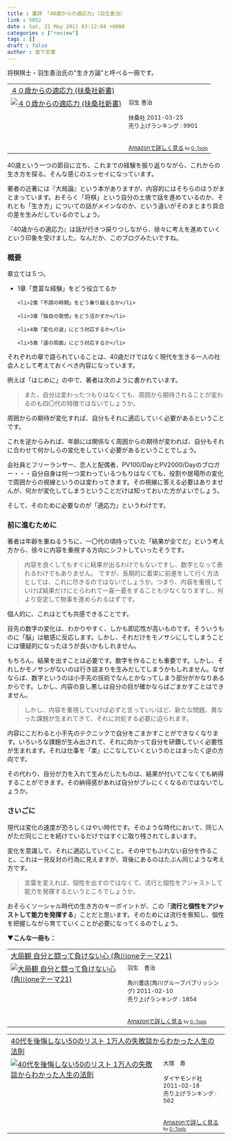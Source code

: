 ```yaml
---
title : 書評　「40歳からの適応力」（羽生善治）
link : 5852
date : Sat, 21 May 2011 03:12:04 +0000
categories : ["review"]
tags : []
draft : false
author : 倉下忠憲
---
```


将棋棋士・羽生善治氏の"生き方論"と呼べる一冊です。

<table  border="0" cellpadding="5"><tr><td colspan="2"><a href="http://www.amazon.co.jp/%EF%BC%94%EF%BC%90%E6%AD%B3%E3%81%8B%E3%82%89%E3%81%AE%E9%81%A9%E5%BF%9C%E5%8A%9B-%E6%89%B6%E6%A1%91%E7%A4%BE%E6%96%B0%E6%9B%B8-%E7%BE%BD%E7%94%9F-%E5%96%84%E6%B2%BB/dp/4594063926%3FSubscriptionId%3D15SMZCTB9V8NGR2TW082%26tag%3Drashita1000-22%26linkCode%3Dxm2%26camp%3D2025%26creative%3D165953%26creativeASIN%3D4594063926" target="_top">４０歳からの適応力 (扶桑社新書)</a><img src="http://www.assoc-amazon.jp/e/ir?t=rashita1000-22&l=ur2&o=9" width="1" height="1" style="border: none;" alt="" /></td></tr><tr><td valign="top"><a href="http://www.amazon.co.jp/%EF%BC%94%EF%BC%90%E6%AD%B3%E3%81%8B%E3%82%89%E3%81%AE%E9%81%A9%E5%BF%9C%E5%8A%9B-%E6%89%B6%E6%A1%91%E7%A4%BE%E6%96%B0%E6%9B%B8-%E7%BE%BD%E7%94%9F-%E5%96%84%E6%B2%BB/dp/4594063926%3FSubscriptionId%3D15SMZCTB9V8NGR2TW082%26tag%3Drashita1000-22%26linkCode%3Dxm2%26camp%3D2025%26creative%3D165953%26creativeASIN%3D4594063926" target="_top"><img src="http://ecx.images-amazon.com/images/I/31QFDng3zQL._SL160_.jpg" border="0" alt="４０歳からの適応力 (扶桑社新書)" /></a></td><td valign="top"><font size="-1">羽生 善治 <br /><br />扶桑社  2011-03-25<br />売り上げランキング : 9901<br /><br /><br /><a href="http://www.amazon.co.jp/%EF%BC%94%EF%BC%90%E6%AD%B3%E3%81%8B%E3%82%89%E3%81%AE%E9%81%A9%E5%BF%9C%E5%8A%9B-%E6%89%B6%E6%A1%91%E7%A4%BE%E6%96%B0%E6%9B%B8-%E7%BE%BD%E7%94%9F-%E5%96%84%E6%B2%BB/dp/4594063926%3FSubscriptionId%3D15SMZCTB9V8NGR2TW082%26tag%3Drashita1000-22%26linkCode%3Dxm2%26camp%3D2025%26creative%3D165953%26creativeASIN%3D4594063926" target="_top">Amazonで詳しく見る</a></font><font size="-2"> by <a href="http://www.goodpic.com/mt/aws/index.html" >G-Tools</a></font></td></tr></table>


40歳という一つの節目に立ち、これまでの経験を振り返りながら、これからの生き方を探る。そんな感じのエッセイになっています。

著者の近著には『大局論』という本がありますが、内容的にはそちらのほうがまとまっています。おそらく「将棋」という自分の土俵で話を進めているのか、それとも「生き方」についての話がメインなのか、という違いがそのまとまり具合の差を生みだしているのでしょう。

『40歳からの適応力』は話が行きつ戻りつしながら、徐々に考えを進めていくという印象を受けました。なんだか、このブログみたいですね。

<h3>概要</h3>
章立ては５つ。

<ul>
	<li>1章「豊富な経験」をどう役立てるか</li>

	<li>2章「不調の時期」をどう乗り越えるか</li>

	<li>3章「独自の発想」をどう活かすか</li>

	<li>4章「変化の波」にどう対応するか</li>

	<li>5章「道の局面」にどう対応するか</li>
</ul>



それぞれの章で語られていることは、40歳だけではなく現代を生きる一人の社会人として考えておくべき内容になっています。

例えば「はじめに」の中で、著者は次のように書かれています。

<blockquote>
また、自分は変わったつもりはなくても、周囲から期待されることが変わるのも四〇代の特徴ではないでしょうか。
</blockquote>

周囲からの期待が変化すれば、自分もそれに適応していく必要があるということです。

これを逆からみれば、年齢には関係なく周囲からの期待が変われば、自分もそれに合わせて何かしらの変化をしていく必要があるということでしょう。

会社員とフリーランサー、恋人と配偶者、PV100/DayとPV2000/Dayのブロガー・・・自分自身は何一つ変わっているつもりはなくても、役割や居場所の変化で周囲からの視線というのは変わってきます。その視線に答える必要はありませんが、何かが変化してしまうということだけは知っておいた方がよいでしょう。

そして、そのために必要なのが「適応力」というわけです。

<h3>前に進むために</h3>
著者は年齢を重ねるうちに、一〇代の頃持っていた「結果が全てだ」という考え方から、徐々に内容を重視する方向にシフトしていったそうです。

<blockquote>
内容を良くしてもすぐに結果が出るわけでもないですし、数字となって表れるわけでもありません。
ですが、長期的に着実に前進をして行く方法としては、これに尽きるのではないでしょうか。つまり、内容を重視していけば結果だけにとらわれて一喜一憂をすることも少なくなりますし、何より安定して物事を進められるはずです。
</blockquote>

個人的に、これはとても共感できることです。

目先の数字の変化は、わかりやすく、しかも即応性が高いものです。そういうものに「脳」は敏感に反応します。しかし、それだけをモノサシにしてしまうことには懐疑的になったほうが良いかもしれません。

もちろん、結果を出すことは必要です。数字を作ることも重要です。しかし、それしかモノサシがないのは行き詰まりを生みだしてしまうかもしれません。なぜならば、数字というのは小手先の技術でなんとかなってしまう部分がかなりあるからです。しかし、内容の良し悪しは自分の目が確かならばごまかすことはできません。

<blockquote>
しかし、内容を重視していけば必ずと言っていいほど、新たな問題、異なった課題が生まれてきて、それに対処する必要に迫られます。
</blockquote>

内容にこだわると小手先のテクニックで自分をごまかすことができなくなります。いろいろな課題が生み出されて、それに向かって自分を研鑽していく必要性が生まれます。それは仕事を「楽」にこなしていくというのとはまったく逆の方向です。

その代わり、自分が力を入れて生みだしたものは、結果が付いてこなくても納得することができます。その納得感があれば自分がブレにくくなるのではないでしょうか。

<h3>さいごに</h3>
現代は変化の速度が恐ろしくはやい時代です。そのような時代において、同じ人がただ同じことを続けているだけではすぐに取り残されてしまいます。

変化を意識して、それに適応していくこと。その中でもぶれない自分を作ること。これは一見反対の行為に見えますが、背後にあるのはたぶん同じような考え方です。

<blockquote>
言葉を変えれば、個性を出すのではなくて、流行と個性をアジャストして能力を発揮するというところでしょうか。
</blockquote>

おそらくソーシャル時代の生き方のキーポイントが、この「<strong>流行と個性をアジャストして能力を発揮する</strong>」ことだと思います。そのためには流行を察知し、個性を把握しながら育てていくことが必要になってくるのでしょう。

<strong>▼こんな一冊も：</strong>
<table  border="0" cellpadding="5"><tr><td colspan="2"><a href="http://www.amazon.co.jp/%E5%A4%A7%E5%B1%80%E8%A6%B3-%E8%87%AA%E5%88%86%E3%81%A8%E9%97%98%E3%81%A3%E3%81%A6%E8%B2%A0%E3%81%91%E3%81%AA%E3%81%84%E5%BF%83-%E8%A7%92%E5%B7%9Done%E3%83%86%E3%83%BC%E3%83%9E21-%E7%BE%BD%E7%94%9F-%E5%96%84%E6%B2%BB/dp/4047102768%3FSubscriptionId%3D15SMZCTB9V8NGR2TW082%26tag%3Drashita1000-22%26linkCode%3Dxm2%26camp%3D2025%26creative%3D165953%26creativeASIN%3D4047102768" target="_top">大局観  自分と闘って負けない心 (角川oneテーマ21)</a><img src="http://www.assoc-amazon.jp/e/ir?t=rashita1000-22&l=ur2&o=9" width="1" height="1" style="border: none;" alt="" /></td></tr><tr><td valign="top"><a href="http://www.amazon.co.jp/%E5%A4%A7%E5%B1%80%E8%A6%B3-%E8%87%AA%E5%88%86%E3%81%A8%E9%97%98%E3%81%A3%E3%81%A6%E8%B2%A0%E3%81%91%E3%81%AA%E3%81%84%E5%BF%83-%E8%A7%92%E5%B7%9Done%E3%83%86%E3%83%BC%E3%83%9E21-%E7%BE%BD%E7%94%9F-%E5%96%84%E6%B2%BB/dp/4047102768%3FSubscriptionId%3D15SMZCTB9V8NGR2TW082%26tag%3Drashita1000-22%26linkCode%3Dxm2%26camp%3D2025%26creative%3D165953%26creativeASIN%3D4047102768" target="_top"><img src="http://ecx.images-amazon.com/images/I/41RjWwT1sXL._SL160_.jpg" border="0" alt="大局観  自分と闘って負けない心 (角川oneテーマ21)" /></a></td><td valign="top"><font size="-1">羽生　善治 <br /><br />角川書店(角川グループパブリッシング)  2011-02-10<br />売り上げランキング : 1854<br /><br /><br /><a href="http://www.amazon.co.jp/%E5%A4%A7%E5%B1%80%E8%A6%B3-%E8%87%AA%E5%88%86%E3%81%A8%E9%97%98%E3%81%A3%E3%81%A6%E8%B2%A0%E3%81%91%E3%81%AA%E3%81%84%E5%BF%83-%E8%A7%92%E5%B7%9Done%E3%83%86%E3%83%BC%E3%83%9E21-%E7%BE%BD%E7%94%9F-%E5%96%84%E6%B2%BB/dp/4047102768%3FSubscriptionId%3D15SMZCTB9V8NGR2TW082%26tag%3Drashita1000-22%26linkCode%3Dxm2%26camp%3D2025%26creative%3D165953%26creativeASIN%3D4047102768" target="_top">Amazonで詳しく見る</a></font><font size="-2"> by <a href="http://www.goodpic.com/mt/aws/index.html" >G-Tools</a></font></td></tr></table>

<table  border="0" cellpadding="5"><tr><td colspan="2"><a href="http://www.amazon.co.jp/40%E4%BB%A3%E3%82%92%E5%BE%8C%E6%82%94%E3%81%97%E3%81%AA%E3%81%8450%E3%81%AE%E3%83%AA%E3%82%B9%E3%83%88-1%E4%B8%87%E4%BA%BA%E3%81%AE%E5%A4%B1%E6%95%97%E8%AB%87%E3%81%8B%E3%82%89%E3%82%8F%E3%81%8B%E3%81%A3%E3%81%9F%E4%BA%BA%E7%94%9F%E3%81%AE%E6%B3%95%E5%89%87-%E5%A4%A7%E5%A1%9A-%E5%AF%BF/dp/4478013837%3FSubscriptionId%3D15SMZCTB9V8NGR2TW082%26tag%3Drashita1000-22%26linkCode%3Dxm2%26camp%3D2025%26creative%3D165953%26creativeASIN%3D4478013837" target="_top">40代を後悔しない50のリスト 1万人の失敗談からわかった人生の法則</a><img src="http://www.assoc-amazon.jp/e/ir?t=rashita1000-22&l=ur2&o=9" width="1" height="1" style="border: none;" alt="" /></td></tr><tr><td valign="top"><a href="http://www.amazon.co.jp/40%E4%BB%A3%E3%82%92%E5%BE%8C%E6%82%94%E3%81%97%E3%81%AA%E3%81%8450%E3%81%AE%E3%83%AA%E3%82%B9%E3%83%88-1%E4%B8%87%E4%BA%BA%E3%81%AE%E5%A4%B1%E6%95%97%E8%AB%87%E3%81%8B%E3%82%89%E3%82%8F%E3%81%8B%E3%81%A3%E3%81%9F%E4%BA%BA%E7%94%9F%E3%81%AE%E6%B3%95%E5%89%87-%E5%A4%A7%E5%A1%9A-%E5%AF%BF/dp/4478013837%3FSubscriptionId%3D15SMZCTB9V8NGR2TW082%26tag%3Drashita1000-22%26linkCode%3Dxm2%26camp%3D2025%26creative%3D165953%26creativeASIN%3D4478013837" target="_top"><img src="http://ecx.images-amazon.com/images/I/41fdn5Hs4fL._SL160_.jpg" border="0" alt="40代を後悔しない50のリスト 1万人の失敗談からわかった人生の法則" /></a></td><td valign="top"><font size="-1">大塚　寿 <br /><br />ダイヤモンド社  2011-02-18<br />売り上げランキング : 562<br /><br /><br /><a href="http://www.amazon.co.jp/40%E4%BB%A3%E3%82%92%E5%BE%8C%E6%82%94%E3%81%97%E3%81%AA%E3%81%8450%E3%81%AE%E3%83%AA%E3%82%B9%E3%83%88-1%E4%B8%87%E4%BA%BA%E3%81%AE%E5%A4%B1%E6%95%97%E8%AB%87%E3%81%8B%E3%82%89%E3%82%8F%E3%81%8B%E3%81%A3%E3%81%9F%E4%BA%BA%E7%94%9F%E3%81%AE%E6%B3%95%E5%89%87-%E5%A4%A7%E5%A1%9A-%E5%AF%BF/dp/4478013837%3FSubscriptionId%3D15SMZCTB9V8NGR2TW082%26tag%3Drashita1000-22%26linkCode%3Dxm2%26camp%3D2025%26creative%3D165953%26creativeASIN%3D4478013837" target="_top">Amazonで詳しく見る</a></font><font size="-2"> by <a href="http://www.goodpic.com/mt/aws/index.html" >G-Tools</a></font></td></tr></table>
